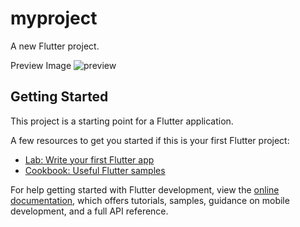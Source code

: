 # myproject

A new Flutter project.

Preview Image
![preview](https://user-images.githubusercontent.com/59144856/204528117-733f702d-738a-4f39-b1e0-6ccff1483d7c.jpg)


## Getting Started

This project is a starting point for a Flutter application.

A few resources to get you started if this is your first Flutter project:

- [Lab: Write your first Flutter app](https://docs.flutter.dev/get-started/codelab)
- [Cookbook: Useful Flutter samples](https://docs.flutter.dev/cookbook)

For help getting started with Flutter development, view the
[online documentation](https://docs.flutter.dev/), which offers tutorials,
samples, guidance on mobile development, and a full API reference.

